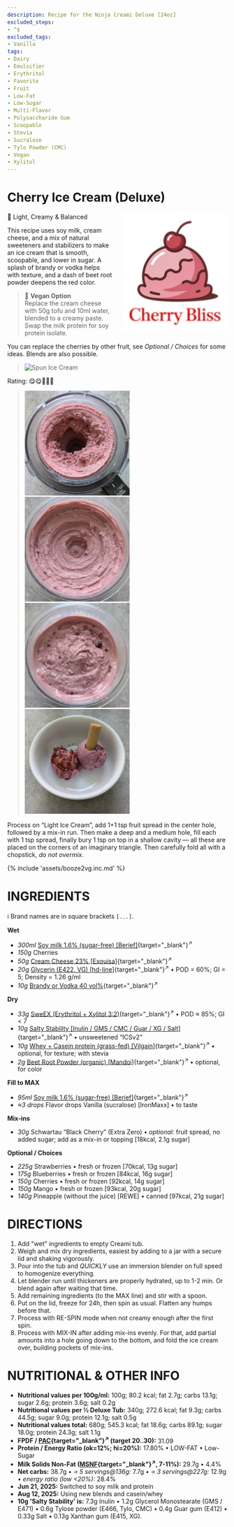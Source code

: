 ```yaml
---
description: Recipe for the Ninja Creami Deluxe [24oz]
excluded_steps:
- ^$
excluded_tags:
- Vanilla
tags:
- Dairy
- Emulsifier
- Erythritol
- Favorite
- Fruit
- Low-Fat
- Low-Sugar
- Multi-Flavor
- Polysaccharide Gum
- Scoopable
- Stevia
- Sucralose
- Tylo Powder (CMC)
- Vegan
- Xylitol
---
```

# Cherry Ice Cream (Deluxe)
<img style="float: right; margin-left: 1.5em;" width=240 alt="Logo" src="cherry-bliss.png" />

🍒 Light, Creamy & Balanced

This recipe uses soy milk, cream cheese, and a mix of natural sweeteners and stabilizers to make an ice cream that is smooth, scoopable, and lower in sugar.
A splash of brandy or vodka helps with texture, and a dash of beet root powder deepens the red color.

> 🌿 **Vegan Option**<br />Replace the cream cheese with 50g tofu and 10ml water, blended to a creamy paste. Swap the milk protein for soy protein isolate.

You can replace the cherries by other fruit, see *Optional / Choices* for some ideas. Blends are also possible.

> <img width=360 alt="Spun Ice Cream" src="cherry_2024-10-23.jpg" class="zoomable" />

Rating: 😋😋🍒🍒🍒

> <img width=240 alt="Light Ice Cream" src="Cherry_2025-08-13_1.jpg" class="zoomable" />
> <img width=240 alt="Mix-in" src="Cherry_2025-08-13_2.jpg" class="zoomable" />
> <img width=240 alt="Manual fold" src="Cherry_2025-08-13_3.jpg" class="zoomable" />
> <img width=240 alt="Scooped" src="Cherry_2025-08-13_5.jpg" class="zoomable" />

Process on “Light Ice Cream”, add 1+1 tsp fruit spread in the center hole, followed by a mix-in run.
Then make a deep and a medium hole, fill each with 1 tsp spread,
finally bury 1 tsp on top in a shallow cavity — all these are placed on the corners of an imaginary triangle.
Then carefully fold all with a chopstick, *do not overmix*.

{% include 'assets/booze2vg.inc.md' %}

# INGREDIENTS

ℹ️ Brand names are in square brackets `[...]`.

**Wet**

  - _300ml_ [Soy milk 1.6% (sugar-free) \[Berief\]](/ice-creamery/info/ingredients/#soy-milk){target="_blank"}<sup>↗</sup>
  - _150g_ Cherries
  - _50g_ [Cream Cheese 23% \[Exquisa\]](/ice-creamery/info/ingredients/#cream-cheese){target="_blank"}<sup>↗</sup>
  - _20g_ [Glycerin (E422, VG) \[hd-line\]](/ice-creamery/info/ingredients/#vegetable-glycerin-glycerol-vg-e422){target="_blank"}<sup>↗</sup> • POD = 60%; GI = 5; Density = 1.26 g/ml
  - _10g_ [Brandy or Vodka 40 vol%](/ice-creamery/info/ingredients/#alcohol-ethanol){target="_blank"}<sup>↗</sup>

**Dry**

  - _33g_ [SweEX (Erythritol + Xylitol 3:2)](/ice-creamery/info/ingredients/#sweex-erythritol-xylitol-blend){target="_blank"}<sup>↗</sup> • POD ≈ 85%; GI < 7
  - _10g_ [Salty Stability \[Inulin / GMS / CMC / Guar / XG / Salt\]](/ice-creamery/S/Salty%20Stability/){target="_blank"}<sup>↗</sup> • unsweetened “ICSv2”
  - _10g_ [Whey + Casein protein (grass-fed) \[Vilgain\]](/ice-creamery/info/ingredients/#whey-protein){target="_blank"}<sup>↗</sup> • optional, for texture; with stevia
  - _2g_ [Beet Root Powder (organic) \[Mandoi\]](/ice-creamery/info/ingredients/#cocoa-powder){target="_blank"}<sup>↗</sup> • optional, for color

**Fill to MAX**

  - _95ml_ [Soy milk 1.6% (sugar-free) \[Berief\]](/ice-creamery/info/ingredients/#soy-milk){target="_blank"}<sup>↗</sup>
  - _≈3 drops_ Flavor drops Vanilla (sucralose) [IronMaxx] • to taste

**Mix-ins**

  - _30g_ Schwartau “Black Cherry” (Extra Zero) • *optional:* fruit spread, no added sugar; add as a mix-in or topping [18kcal, 2.1g sugar]

**Optional / Choices**

  - _225g_ Strawberries • fresh or frozen [70kcal, 13g sugar]
  - _175g_ Blueberries • fresh or frozen [84kcal, 16g sugar]
  - _150g_ Cherries • fresh or frozen [92kcal, 14g sugar]
  - _150g_ Mango • fresh or frozen [93kcal, 20g sugar]
  - _140g_ Pineapple (without the juice) [REWE] • canned [97kcal, 21g sugar]

# DIRECTIONS

 1. Add "wet" ingredients to empty Creami tub.
 1. Weigh and mix dry ingredients, easiest by adding to a jar with a secure lid and shaking vigorously.
 1. Pour into the tub and *QUICKLY* use an immersion blender on full speed to homogenize everything.
 1. Let blender run until thickeners are properly hydrated, up to 1-2 min. Or blend again after waiting that time.
 1. Add remaining ingredients (to the MAX line) and stir with a spoon.
 1. Put on the lid, freeze for 24h, then spin as usual. Flatten any humps before that.
 1. Process with RE-SPIN mode when not creamy enough after the first spin.
 1. Process with MIX-IN after adding mix-ins evenly. For that, add partial amounts into a hole going down to the bottom, and fold the ice cream over, building pockets of mix-ins.

# NUTRITIONAL & OTHER INFO

- **Nutritional values per 100g/ml:** 100g; 80.2 kcal; fat 2.7g; carbs 13.1g; sugar 2.6g; protein 3.6g; salt 0.2g
- **Nutritional values per ½ Deluxe Tub:** 340g; 272.6 kcal; fat 9.3g; carbs 44.5g; sugar 9.0g; protein 12.1g; salt 0.5g
- **Nutritional values total:** 680g; 545.3 kcal; fat 18.6g; carbs 89.1g; sugar 18.0g; protein 24.3g; salt 1.1g
- **FPDF / [PAC](/ice-creamery/info/glossary/#potere-anti-congelante-pac){target="_blank"}<sup>↗</sup> (target 20..30):** 31.09
- **Protein / Energy Ratio (ok=12%; hi=20%):** 17.80% • LOW-FAT • Low-Sugar
- **Milk Solids Non-Fat ([MSNF](/ice-creamery/info/glossary/#milk-solids-not-fat-msnf){target="_blank"}<sup>↗</sup>, 7-11%):** 29.7g • 4.4%
- **Net carbs:** 38.7g • *∝ 5 servings@136g:* 7.7g • *∝ 3 servings@227g:* 12.9g • *energy ratio (low <20%):* 28.4%
- **Jun 21, 2025:** Switched to soy milk and protein
- **Aug 12, 2025:** Using new blends and casein/whey
- **10g 'Salty Stability' is:** 7.3g Inulin • 1.2g Glycerol Monostearate (GMS / E471) • 0.6g Tylose powder (E466, Tylo, CMC) • 0.4g Guar gum (E412) • 0.33g Salt • 0.13g Xanthan gum (E415, XG).

